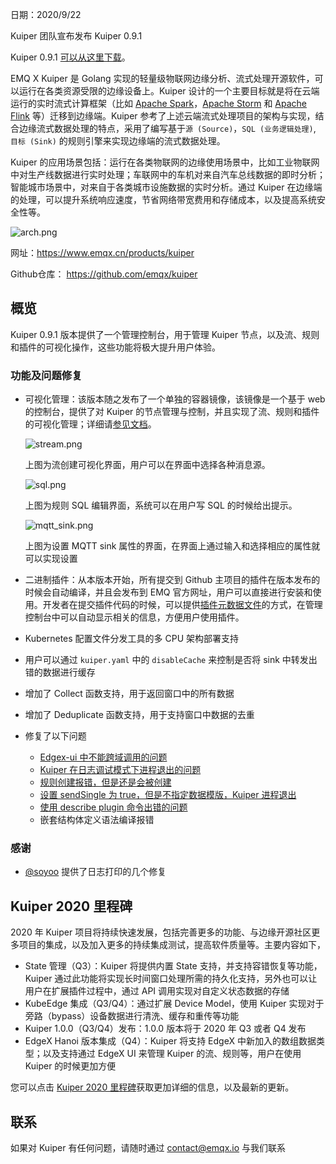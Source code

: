 
日期：2020/9/22

Kuiper 团队宣布发布 Kuiper 0.9.1

Kuiper 0.9.1 [可以从这里下载](https://github.com/emqx/kuiper/releases/tag/0.9.1)。

EMQ X Kuiper 是 Golang 实现的轻量级物联网边缘分析、流式处理开源软件，可以运行在各类资源受限的边缘设备上。Kuiper 设计的一个主要目标就是将在云端运行的实时流式计算框架（比如 [Apache Spark](https://spark.apache.org/)，[Apache Storm](https://storm.apache.org/) 和 [Apache Flink](https://flink.apache.org/) 等）迁移到边缘端。Kuiper 参考了上述云端流式处理项目的架构与实现，结合边缘流式数据处理的特点，采用了编写基于`源 (Source)`，`SQL (业务逻辑处理)`, `目标 (Sink)` 的规则引擎来实现边缘端的流式数据处理。

Kuiper 的应用场景包括：运行在各类物联网的边缘使用场景中，比如工业物联网中对生产线数据进行实时处理；车联网中的车机对来自汽车总线数据的即时分析；智能城市场景中，对来自于各类城市设施数据的实时分析。通过 Kuiper 在边缘端的处理，可以提升系统响应速度，节省网络带宽费用和存储成本，以及提高系统安全性等。

![arch.png](https://static.emqx.net/images/16badd462e9d81fc6d04a2f79667dc5d.png)

网址：https://www.emqx.cn/products/kuiper

Github仓库： https://github.com/emqx/kuiper

## 概览

Kuiper 0.9.1 版本提供了一个管理控制台，用于管理 Kuiper 节点，以及流、规则和插件的可视化操作，这些功能将极大提升用户体验。

### 功能及问题修复

- 可视化管理：该版本随之发布了一个单独的容器镜像，该镜像是一个基于 web 的控制台，提供了对 Kuiper 的节点管理与控制，并且实现了流、规则和插件的可视化管理；详细请[参见文档](https://github.com/emqx/kuiper/tree/master/docs/zh_CN/manager-ui/overview.md)。

  ![stream.png](https://static.emqx.net/images/1ffbfbbbf9a6a4cb529913c3cca9ad16.png)

  上图为流创建可视化界面，用户可以在界面中选择各种消息源。

  ![sql.png](https://static.emqx.net/images/b10eecf2402220be71e97d9a9c8722da.png)

  上图为规则 SQL 编辑界面，系统可以在用户写 SQL 的时候给出提示。

   ![mqtt_sink.png](https://static.emqx.net/images/f5b41e850c709e21638758c22273fde1.png)

  上图为设置 MQTT sink 属性的界面，在界面上通过输入和选择相应的属性就可以实现设置

- 二进制插件：从本版本开始，所有提交到 Github 主项目的插件在版本发布的时候会自动编译，并且会发布到 EMQ 官方网址，用户可以直接进行安装和使用。开发者在提交插件代码的时候，可以提供[插件元数据文件](https://github.com/emqx/kuiper/blob/master/docs/zh_CN/plugins/overview.md)的方式，在管理控制台中可以自动显示相关的信息，方便用户使用插件。

- Kubernetes 配置文件分发工具的多 CPU 架构部署支持

- 用户可以通过 `kuiper.yaml` 中的 `disableCache` 来控制是否将 sink 中转发出错的数据进行缓存

- 增加了 Collect 函数支持，用于返回窗口中的所有数据

- 增加了 Deduplicate 函数支持，用于支持窗口中数据的去重

- 修复了以下问题

  - [Edgex-ui 中不能跨域调用的问题](https://github.com/emqx/kuiper/issues/405)
  - [Kuiper 在日志调试模式下进程退出的问题]( https://github.com/emqx/kuiper/issues/438)
  - [规则创建报错，但是还是会被创建](https://github.com/emqx/kuiper/issues/426)
  - [设置 sendSingle 为 true，但是不指定数据模版，Kuiper 进程退出](https://github.com/emqx/kuiper/issues/416)
  - [使用 describe plugin 命令出错的问题](https://github.com/emqx/kuiper/issues/413)
  - 嵌套结构体定义语法编译报错

### 感谢

- [@soyoo](https://github.com/soyoo) 提供了日志打印的几个修复

## Kuiper 2020 里程碑

2020 年 Kuiper 项目将持续快速发展，包括完善更多的功能、与边缘开源社区更多项目的集成，以及加入更多的持续集成测试，提高软件质量等。主要内容如下，

- State 管理（Q3）：Kuiper 将提供内置 State 支持，并支持容错恢复等功能，Kuiper 通过此功能将实现长时间窗口处理所需的持久化支持，另外也可以让用户在扩展插件过程中，通过 API 调用实现对自定义状态数据的存储
- KubeEdge 集成（Q3/Q4）：通过扩展 Device Model，使用 Kuiper 实现对于旁路（bypass）设备数据进行清洗、缓存和重传等功能
- Kuiper 1.0.0（Q3/Q4）发布：1.0.0 版本将于 2020 年 Q3 或者 Q4 发布
- EdgeX Hanoi 版本集成（Q4）：Kuiper 将支持 EdgeX 中新加入的数组数据类型；以及支持通过 EdgeX UI 来管理 Kuiper 的流、规则等，用户在使用 Kuiper 的时候更加方便 

您可以点击 [Kuiper 2020 里程碑](https://github.com/emqx/kuiper/projects/1)获取更加详细的信息，以及最新的更新。

## 联系

如果对 Kuiper 有任何问题，请随时通过 contact@emqx.io 与我们联系
